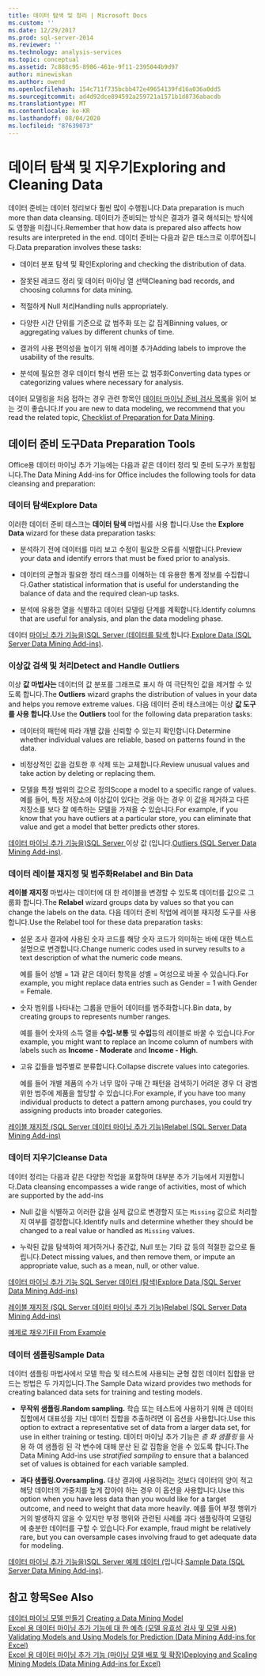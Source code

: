 ```yaml
---
title: 데이터 탐색 및 정리 | Microsoft Docs
ms.custom: ''
ms.date: 12/29/2017
ms.prod: sql-server-2014
ms.reviewer: ''
ms.technology: analysis-services
ms.topic: conceptual
ms.assetid: 7c888c95-8986-461e-9f11-2395044b9d97
author: minewiskan
ms.author: owend
ms.openlocfilehash: 154c711f735bcbb472e49654139fd16a036a0dd5
ms.sourcegitcommit: ad4d92dce894592a259721a1571b1d8736abacdb
ms.translationtype: MT
ms.contentlocale: ko-KR
ms.lasthandoff: 08/04/2020
ms.locfileid: "87639073"
---
```

# <a name="exploring-and-cleaning-data"></a><span data-ttu-id="f5410-102">데이터 탐색 및 지우기</span><span class="sxs-lookup"><span data-stu-id="f5410-102">Exploring and Cleaning Data</span></span>
  <span data-ttu-id="f5410-103">데이터 준비는 데이터 정리보다 훨씬 많이 수행됩니다.</span><span class="sxs-lookup"><span data-stu-id="f5410-103">Data preparation is much more than data cleansing.</span></span> <span data-ttu-id="f5410-104">데이터가 준비되는 방식은 결과가 결국 해석되는 방식에도 영향을 미칩니다.</span><span class="sxs-lookup"><span data-stu-id="f5410-104">Remember that how data is prepared also affects how results are interpreted in the end.</span></span> <span data-ttu-id="f5410-105">데이터 준비는 다음과 같은 태스크로 이루어집니다.</span><span class="sxs-lookup"><span data-stu-id="f5410-105">Data preparation involves these tasks:</span></span>  
  
-   <span data-ttu-id="f5410-106">데이터 분포 탐색 및 확인</span><span class="sxs-lookup"><span data-stu-id="f5410-106">Exploring and checking the distribution of data.</span></span>  
  
-   <span data-ttu-id="f5410-107">잘못된 레코드 정리 및 데이터 마이닝 열 선택</span><span class="sxs-lookup"><span data-stu-id="f5410-107">Cleaning bad records, and choosing columns for data mining.</span></span>  
  
-   <span data-ttu-id="f5410-108">적절하게 Null 처리</span><span class="sxs-lookup"><span data-stu-id="f5410-108">Handling nulls appropriately.</span></span>  
  
-   <span data-ttu-id="f5410-109">다양한 시간 단위를 기준으로 값 범주화 또는 값 집계</span><span class="sxs-lookup"><span data-stu-id="f5410-109">Binning values, or aggregating values by different chunks of time.</span></span>  
  
-   <span data-ttu-id="f5410-110">결과의 사용 편의성을 높이기 위해 레이블 추가</span><span class="sxs-lookup"><span data-stu-id="f5410-110">Adding labels to improve the usability of the results.</span></span>  
  
-   <span data-ttu-id="f5410-111">분석에 필요한 경우 데이터 형식 변환 또는 값 범주화</span><span class="sxs-lookup"><span data-stu-id="f5410-111">Converting data types or categorizing values where necessary for analysis.</span></span>  
  
 <span data-ttu-id="f5410-112">데이터 모델링을 처음 접하는 경우 관련 항목인 [데이터 마이닝 준비 검사 목록](checklist-of-preparation-for-data-mining.md)을 읽어 보는 것이 좋습니다.</span><span class="sxs-lookup"><span data-stu-id="f5410-112">If you are new to data modeling, we recommend that you read the related topic, [Checklist of Preparation for Data Mining](checklist-of-preparation-for-data-mining.md).</span></span>  
  
## <a name="data-preparation-tools"></a><span data-ttu-id="f5410-113">데이터 준비 도구</span><span class="sxs-lookup"><span data-stu-id="f5410-113">Data Preparation Tools</span></span>  
 <span data-ttu-id="f5410-114">Office용 데이터 마이닝 추가 기능에는 다음과 같은 데이터 정리 및 준비 도구가 포함됩니다.</span><span class="sxs-lookup"><span data-stu-id="f5410-114">The Data Mining Add-ins for Office includes the following tools for data cleansing and preparation:</span></span>  
  
### <a name="explore-data"></a><span data-ttu-id="f5410-115">데이터 탐색</span><span class="sxs-lookup"><span data-stu-id="f5410-115">Explore Data</span></span>  
 <span data-ttu-id="f5410-116">이러한 데이터 준비 태스크는 **데이터 탐색** 마법사를 사용 합니다.</span><span class="sxs-lookup"><span data-stu-id="f5410-116">Use the **Explore Data** wizard for these data preparation tasks:</span></span>  
  
-   <span data-ttu-id="f5410-117">분석하기 전에 데이터를 미리 보고 수정이 필요한 오류를 식별합니다.</span><span class="sxs-lookup"><span data-stu-id="f5410-117">Preview your data and identify errors that must be fixed prior to analysis.</span></span>  
  
-   <span data-ttu-id="f5410-118">데이터의 균형과 필요한 정리 태스크를 이해하는 데 유용한 통계 정보를 수집합니다.</span><span class="sxs-lookup"><span data-stu-id="f5410-118">Gather statistical information that is useful for understanding the balance of data and the required clean-up tasks.</span></span>  
  
-   <span data-ttu-id="f5410-119">분석에 유용한 열을 식별하고 데이터 모델링 단계를 계획합니다.</span><span class="sxs-lookup"><span data-stu-id="f5410-119">Identify columns that are useful for analysis, and plan the data modeling phase.</span></span>  
  
 <span data-ttu-id="f5410-120">데이터 [마이닝 추가 기능을&#41;SQL Server &#40;데이터를 탐색 ](explore-data-sql-server-data-mining-add-ins.md)합니다.</span><span class="sxs-lookup"><span data-stu-id="f5410-120">[Explore Data &#40;SQL Server Data Mining Add-ins&#41;](explore-data-sql-server-data-mining-add-ins.md).</span></span>  
  
### <a name="detect-and-handle-outliers"></a><span data-ttu-id="f5410-121">이상값 검색 및 처리</span><span class="sxs-lookup"><span data-stu-id="f5410-121">Detect and Handle Outliers</span></span>  
 <span data-ttu-id="f5410-122">이상 **값 마법사는** 데이터의 값 분포를 그래프로 표시 하 여 극단적인 값을 제거할 수 있도록 합니다.</span><span class="sxs-lookup"><span data-stu-id="f5410-122">The **Outliers** wizard graphs the distribution of values in your data and helps you remove extreme values.</span></span> <span data-ttu-id="f5410-123">다음 데이터 준비 태스크에는 이상 **값 도구를 사용 합니다.**</span><span class="sxs-lookup"><span data-stu-id="f5410-123">Use the **Outliers** tool for the following data preparation tasks:</span></span>  
  
-   <span data-ttu-id="f5410-124">데이터의 패턴에 따라 개별 값을 신뢰할 수 있는지 확인합니다.</span><span class="sxs-lookup"><span data-stu-id="f5410-124">Determine whether individual values are reliable, based on patterns found in the data.</span></span>  
  
-   <span data-ttu-id="f5410-125">비정상적인 값을 검토한 후 삭제 또는 교체합니다.</span><span class="sxs-lookup"><span data-stu-id="f5410-125">Review unusual values and take action by deleting or replacing them.</span></span>  
  
-   <span data-ttu-id="f5410-126">모델을 특정 범위의 값으로 정의</span><span class="sxs-lookup"><span data-stu-id="f5410-126">Scope a model to a specific range of values.</span></span> <span data-ttu-id="f5410-127">예를 들어, 특정 저장소에 이상값이 있다는 것을 아는 경우 이 값을 제거하고 다른 저장소를 보다 잘 예측하는 모델을 가져올 수 있습니다.</span><span class="sxs-lookup"><span data-stu-id="f5410-127">For example, if you know that you have outliers at a particular store, you can eliminate that value and get a model that better predicts other stores.</span></span>  
  
 <span data-ttu-id="f5410-128">[데이터 마이닝 추가 기능을&#41;SQL Server ](outliers-sql-server-data-mining-add-ins.md)이상 값 &#40;입니다.</span><span class="sxs-lookup"><span data-stu-id="f5410-128">[Outliers &#40;SQL Server Data Mining Add-ins&#41;](outliers-sql-server-data-mining-add-ins.md).</span></span>  
  
### <a name="relabel-and-bin-data"></a><span data-ttu-id="f5410-129">데이터 레이블 재지정 및 범주화</span><span class="sxs-lookup"><span data-stu-id="f5410-129">Relabel and Bin Data</span></span>  
 <span data-ttu-id="f5410-130">**레이블 재지정** 마법사는 데이터에 대 한 레이블을 변경할 수 있도록 데이터를 값으로 그룹화 합니다.</span><span class="sxs-lookup"><span data-stu-id="f5410-130">The **Relabel** wizard groups data by values so that you can change the labels on the data.</span></span> <span data-ttu-id="f5410-131">다음 데이터 준비 작업에 레이블 재지정 도구를 사용합니다.</span><span class="sxs-lookup"><span data-stu-id="f5410-131">Use the Relabel tool for these data preparation tasks:</span></span>  
  
-   <span data-ttu-id="f5410-132">설문 조사 결과에 사용된 숫자 코드를 해당 숫자 코드가 의미하는 바에 대한 텍스트 설명으로 변경합니다.</span><span class="sxs-lookup"><span data-stu-id="f5410-132">Change numeric codes used in survey results to a text description of what the numeric code means.</span></span>  
  
     <span data-ttu-id="f5410-133">예를 들어 성별 = 1과 같은 데이터 항목을 성별 = 여성으로 바꿀 수 있습니다.</span><span class="sxs-lookup"><span data-stu-id="f5410-133">For example, you might replace data entries such as Gender = 1 with Gender = Female.</span></span>  
  
-   <span data-ttu-id="f5410-134">숫자 범위를 나타내는 그룹을 만들어 데이터를 범주화합니다.</span><span class="sxs-lookup"><span data-stu-id="f5410-134">Bin data, by creating groups to represents number ranges.</span></span>  
  
     <span data-ttu-id="f5410-135">예를 들어 숫자의 소득 열을 **수입-보통** 및 **수입**등의 레이블로 바꿀 수 있습니다.</span><span class="sxs-lookup"><span data-stu-id="f5410-135">For example, you might want to replace an Income column of numbers with labels such as **Income - Moderate** and **Income - High**.</span></span>  
  
-   <span data-ttu-id="f5410-136">고유 값들을 범주별로 분류합니다.</span><span class="sxs-lookup"><span data-stu-id="f5410-136">Collapse discrete values into categories.</span></span>  
  
     <span data-ttu-id="f5410-137">예를 들어 개별 제품의 수가 너무 많아 구매 간 패턴을 검색하기 어려운 경우 더 광범위한 범주에 제품을 할당할 수 있습니다.</span><span class="sxs-lookup"><span data-stu-id="f5410-137">For example, if you have too many individual products to detect a pattern among purchases, you could try assigning products into broader categories.</span></span>  
  
 [<span data-ttu-id="f5410-138">레이블 재지정 &#40;SQL Server 데이터 마이닝 추가 기능&#41;</span><span class="sxs-lookup"><span data-stu-id="f5410-138">Relabel &#40;SQL Server Data Mining Add-ins&#41;</span></span>](relabel-sql-server-data-mining-add-ins.md)  
  
### <a name="cleanse-data"></a><span data-ttu-id="f5410-139">데이터 지우기</span><span class="sxs-lookup"><span data-stu-id="f5410-139">Cleanse Data</span></span>  
 <span data-ttu-id="f5410-140">데이터 정리는 다음과 같은 다양한 작업을 포함하며 대부분 추가 기능에서 지원합니다.</span><span class="sxs-lookup"><span data-stu-id="f5410-140">Data cleansing encompasses a wide range of activities, most of which are supported by the add-ins</span></span>  
  
-   <span data-ttu-id="f5410-141">Null 값을 식별하고 이러한 값을 실제 값으로 변경할지 또는 `Missing` 값으로 처리할지 여부를 결정합니다.</span><span class="sxs-lookup"><span data-stu-id="f5410-141">Identify nulls and determine whether they should be changed to a real value or handled as `Missing` values.</span></span>  
  
-   <span data-ttu-id="f5410-142">누락된 값을 탐색하여 제거하거나 중간값, Null 또는 기타 값 등의 적절한 값으로 돌립니다.</span><span class="sxs-lookup"><span data-stu-id="f5410-142">Detect missing values, and then remove them, or impute an appropriate value, such as a mean, null, or other value.</span></span>  
  
 [<span data-ttu-id="f5410-143">데이터 마이닝 추가 기능 SQL Server 데이터 &#40;탐색&#41;</span><span class="sxs-lookup"><span data-stu-id="f5410-143">Explore Data &#40;SQL Server Data Mining Add-ins&#41;</span></span>](explore-data-sql-server-data-mining-add-ins.md)  
  
 [<span data-ttu-id="f5410-144">레이블 재지정 &#40;SQL Server 데이터 마이닝 추가 기능&#41;</span><span class="sxs-lookup"><span data-stu-id="f5410-144">Relabel &#40;SQL Server Data Mining Add-ins&#41;</span></span>](relabel-sql-server-data-mining-add-ins.md)  
  
 [<span data-ttu-id="f5410-145">예제로 채우기</span><span class="sxs-lookup"><span data-stu-id="f5410-145">Fill From Example</span></span>](fill-from-example-table-analysis-tools-for-excel.md)  
  
### <a name="sample-data"></a><span data-ttu-id="f5410-146">데이터 샘플링</span><span class="sxs-lookup"><span data-stu-id="f5410-146">Sample Data</span></span>  
 <span data-ttu-id="f5410-147">데이터 샘플링 마법사에서 모델 학습 및 테스트에 사용되는 균형 잡힌 데이터 집합을 만드는 방법은 두 가지입니다.</span><span class="sxs-lookup"><span data-stu-id="f5410-147">The Sample Data wizard provides two methods for creating balanced data sets for training and testing models.</span></span>  
  
-   <span data-ttu-id="f5410-148">**무작위 샘플링.**</span><span class="sxs-lookup"><span data-stu-id="f5410-148">**Random sampling.**</span></span> <span data-ttu-id="f5410-149">학습 또는 테스트에 사용하기 위해 큰 데이터 집합에서 대표성을 지닌 데이터 집합을 추출하려면 이 옵션을 사용합니다.</span><span class="sxs-lookup"><span data-stu-id="f5410-149">Use this option to extract a representative set of data from a larger data set, for use in either training or testing.</span></span> <span data-ttu-id="f5410-150">데이터 마이닝 추가 기능은 *층 화 샘플링* 을 사용 하 여 샘플링 된 각 변수에 대해 분산 된 값 집합을 얻을 수 있도록 합니다.</span><span class="sxs-lookup"><span data-stu-id="f5410-150">The Data Mining Add-ins use *stratified sampling* to ensure that a balanced set of values is obtained for each variable sampled.</span></span>  
  
-   <span data-ttu-id="f5410-151">**과다 샘플링.**</span><span class="sxs-lookup"><span data-stu-id="f5410-151">**Oversampling.**</span></span> <span data-ttu-id="f5410-152">대상 결과에 사용하려는 것보다 데이터의 양이 적고 해당 데이터의 가중치를 높게 잡아야 하는 경우 이 옵션을 사용합니다.</span><span class="sxs-lookup"><span data-stu-id="f5410-152">Use this option when you have less data than you would like for a target outcome, and need to weight that data more heavily.</span></span> <span data-ttu-id="f5410-153">예를 들어 부정 행위가 거의 발생하지 않을 수 있지만 부정 행위와 관련된 사례를 과다 샘플링하여 모델링에 충분한 데이터를 구할 수 있습니다.</span><span class="sxs-lookup"><span data-stu-id="f5410-153">For example, fraud might be relatively rare, but you can oversample cases involving fraud to get adequate data for modeling.</span></span>  
  
 <span data-ttu-id="f5410-154">[데이터 마이닝 추가 기능을&#41;SQL Server 예제 데이터 &#40;](sample-data-sql-server-data-mining-add-ins.md)입니다.</span><span class="sxs-lookup"><span data-stu-id="f5410-154">[Sample Data &#40;SQL Server Data Mining Add-ins&#41;](sample-data-sql-server-data-mining-add-ins.md).</span></span>  
  
## <a name="see-also"></a><span data-ttu-id="f5410-155">참고 항목</span><span class="sxs-lookup"><span data-stu-id="f5410-155">See Also</span></span>  
 <span data-ttu-id="f5410-156">[데이터 마이닝 모델 만들기](creating-a-data-mining-model.md) </span><span class="sxs-lookup"><span data-stu-id="f5410-156">[Creating a Data Mining Model](creating-a-data-mining-model.md) </span></span>  
 <span data-ttu-id="f5410-157">[Excel 용 데이터 마이닝 추가 기능에 대 한 예측 &#40;모델 유효성 검사 및 모델 사용&#41;](validating-models-and-using-models-for-prediction-data-mining-add-ins-for-excel.md) </span><span class="sxs-lookup"><span data-stu-id="f5410-157">[Validating Models and Using Models for Prediction &#40;Data Mining Add-ins for Excel&#41;](validating-models-and-using-models-for-prediction-data-mining-add-ins-for-excel.md) </span></span>  
 [<span data-ttu-id="f5410-158">Excel 용 데이터 마이닝 추가 기능 &#40;마이닝 모델 배포 및 확장&#41;</span><span class="sxs-lookup"><span data-stu-id="f5410-158">Deploying and Scaling Mining Models &#40;Data Mining Add-ins for Excel&#41;</span></span>](deploying-and-scaling-mining-models-data-mining-add-ins-for-excel.md)  
  
  
